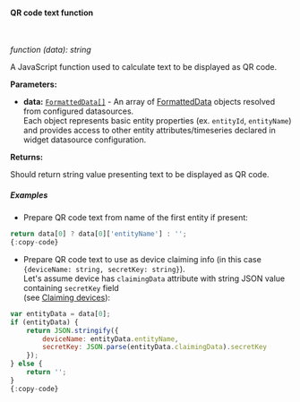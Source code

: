 #### QR code text function

<div class="divider"></div>
<br/>

*function (data): string*

A JavaScript function used to calculate text to be displayed as QR code.

**Parameters:**

<ul>
  <li><b>data:</b> <code><a href="https://github.com/thingsboard/thingsboard/blob/5bb6403407aa4898084832d6698aa9ea6d484889/ui-ngx/src/app/modules/home/components/widget/lib/maps/map-models.ts#L108" target="_blank">FormattedData[]</a></code> - An array of <a href="https://github.com/thingsboard/thingsboard/blob/5bb6403407aa4898084832d6698aa9ea6d484889/ui-ngx/src/app/modules/home/components/widget/lib/maps/map-models.ts#L108" target="_blank">FormattedData</a> objects resolved from configured datasources.<br/>
     Each object represents basic entity properties (ex. <code>entityId</code>, <code>entityName</code>)<br/>and provides access to other entity attributes/timeseries declared in widget datasource configuration.
  </li>
</ul>

**Returns:**

Should return string value presenting text to be displayed as QR code.

<div class="divider"></div>

##### Examples

* Prepare QR code text from name of the first entity if present:

```javascript
return data[0] ? data[0]['entityName'] : '';
{:copy-code}
```

<ul>
<li>
Prepare QR code text to use as device claiming info (in this case <code>{deviceName: string, secretKey: string}</code>).<br>
Let's assume device has <code>claimingData</code> attribute with string JSON value containing <code>secretKey</code> field<br>
(see <a target="_blank" href="${baseUrl}/docs/user-guide/claiming-devices/">Claiming devices</a>):
</li>
</ul>

```javascript
var entityData = data[0];
if (entityData) {
    return JSON.stringify({
        deviceName: entityData.entityName,
        secretKey: JSON.parse(entityData.claimingData).secretKey
    });
} else {
    return '';
}
{:copy-code}
```

<br>
<br>
